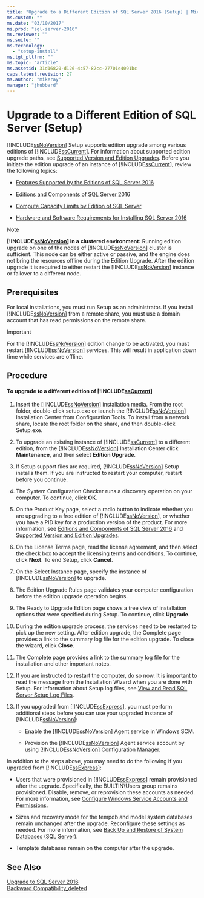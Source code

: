 ```yaml
---
title: "Upgrade to a Different Edition of SQL Server 2016 (Setup) | Microsoft Docs"
ms.custom: ""
ms.date: "03/10/2017"
ms.prod: "sql-server-2016"
ms.reviewer: ""
ms.suite: ""
ms.technology: 
  - "setup-install"
ms.tgt_pltfrm: ""
ms.topic: "article"
ms.assetid: 31d16820-d126-4c57-82cc-27701e4091bc
caps.latest.revision: 27
ms.author: "mikeray"
manager: "jhubbard"
---
```

# Upgrade to a Different Edition of SQL Server (Setup)
  [!INCLUDE[ssNoVersion](../../../advanced-analytics/r-services/includes/ssnoversion-md.md)] Setup supports edition upgrade among various editions of [!INCLUDE[ssCurrent](../../../advanced-analytics/r-services/includes/sscurrent-md.md)]. For information about supported edition upgrade paths, see [Supported Version and Edition Upgrades](../../../database-engine/install/windows/supported-version-and-edition-upgrades.md). Before you initiate the edition upgrade of an instance of [!INCLUDE[ssCurrent](../../../advanced-analytics/r-services/includes/sscurrent-md.md)], review the following topics:  
  
-   [Features Supported by the Editions of SQL Server 2016](../Topic/Features%20Supported%20by%20the%20Editions%20of%20SQL%20Server%202016.md)  
  
-   [Editions and Components of SQL Server 2016](../../../sql-server/editions-and-components-of-sql-server-2016.md)  
  
-   [Compute Capacity Limits by Edition of SQL Server](../../../sql-server/compute-capacity-limits-by-edition-of-sql-server.md)  
  
-   [Hardware and Software Requirements for Installing SQL Server 2016](../../../sql-server/install/hardware-and-software-requirements-for-installing-sql-server.md)  
  
> [!NOTE]  
>  **[!INCLUDE[ssNoVersion](../../../advanced-analytics/r-services/includes/ssnoversion-md.md)] in a clustered environment:** Running edition upgrade on one of the nodes of [!INCLUDE[ssNoVersion](../../../advanced-analytics/r-services/includes/ssnoversion-md.md)] cluster is sufficient. This node can be either active or passive, and the engine does not bring the resources offline during the Edition Upgrade. After the edition upgrade it is required to either restart the [!INCLUDE[ssNoVersion](../../../advanced-analytics/r-services/includes/ssnoversion-md.md)] instance or failover to a different node.  
  
## Prerequisites  
 For local installations, you must run Setup as an administrator. If you install [!INCLUDE[ssNoVersion](../../../advanced-analytics/r-services/includes/ssnoversion-md.md)] from a remote share, you must use a domain account that has read permissions on the remote share.  
  
> [!IMPORTANT]  
>  For the [!INCLUDE[ssNoVersion](../../../advanced-analytics/r-services/includes/ssnoversion-md.md)] edition change to be activated, you must restart [!INCLUDE[ssNoVersion](../../../advanced-analytics/r-services/includes/ssnoversion-md.md)] services. This will result in application down time while services are offline.  
  
## Procedure  
  
#### To upgrade to a different edition of [!INCLUDE[ssCurrent](../../../advanced-analytics/r-services/includes/sscurrent-md.md)]  
  
1.  Insert the [!INCLUDE[ssNoVersion](../../../advanced-analytics/r-services/includes/ssnoversion-md.md)] installation media. From the root folder, double-click setup.exe or launch the [!INCLUDE[ssNoVersion](../../../advanced-analytics/r-services/includes/ssnoversion-md.md)] Installation Center from Configuration Tools. To install from a network share, locate the root folder on the share, and then double-click Setup.exe.  
  
2.  To upgrade an existing instance of [!INCLUDE[ssCurrent](../../../advanced-analytics/r-services/includes/sscurrent-md.md)] to a different edition, from the [!INCLUDE[ssNoVersion](../../../advanced-analytics/r-services/includes/ssnoversion-md.md)] Installation Center click **Maintenance**, and then select **Edition Upgrade**.  
  
3.  If Setup support files are required, [!INCLUDE[ssNoVersion](../../../advanced-analytics/r-services/includes/ssnoversion-md.md)] Setup installs them. If you are instructed to restart your computer, restart before you continue.  
  
4.  The System Configuration Checker runs a discovery operation on your computer. To continue, click **OK**.  
  
5.  On the Product Key page, select a radio button to indicate whether you are upgrading to a free edition of [!INCLUDE[ssNoVersion](../../../advanced-analytics/r-services/includes/ssnoversion-md.md)], or whether you have a PID key for a production version of the product. For more information, see [Editions and Components of SQL Server 2016](../../../sql-server/editions-and-components-of-sql-server-2016.md) and [Supported Version and Edition Upgrades](../../../database-engine/install/windows/supported-version-and-edition-upgrades.md).  
  
6.  On the License Terms page, read the license agreement, and then select the check box to accept the licensing terms and conditions. To continue, click **Next**. To end Setup, click **Cancel**.  
  
7.  On the Select Instance page, specify the instance of [!INCLUDE[ssNoVersion](../../../advanced-analytics/r-services/includes/ssnoversion-md.md)] to upgrade.  
  
8.  The Edition Upgrade Rules page validates your computer configuration before the edition upgrade operation begins.  
  
9. The Ready to Upgrade Edition page shows a tree view of installation options that were specified during Setup. To continue, click **Upgrade**.  
  
10. During the edition upgrade process, the services need to be restarted to pick up the new setting. After edition upgrade, the Complete page provides a link to the summary log file for the edition upgrade. To close the wizard, click **Close**.  
  
11. The Complete page provides a link to the summary log file for the installation and other important notes.  
  
12. If you are instructed to restart the computer, do so now. It is important to read the message from the Installation Wizard when you are done with Setup. For information about Setup log files, see [View and Read SQL Server Setup Log Files](../../../database-engine/install/windows/view-and-read-sql-server-setup-log-files.md).  
  
13. If you upgraded from [!INCLUDE[ssExpress](../../../database-engine/configure/windows/includes/ssexpress-md.md)], you must perform additional steps before you can use your upgraded instance of [!INCLUDE[ssNoVersion](../../../advanced-analytics/r-services/includes/ssnoversion-md.md)]:  
  
    -   Enable the [!INCLUDE[ssNoVersion](../../../advanced-analytics/r-services/includes/ssnoversion-md.md)] Agent service in Windows SCM.  
  
    -   Provision the [!INCLUDE[ssNoVersion](../../../advanced-analytics/r-services/includes/ssnoversion-md.md)] Agent service account by using [!INCLUDE[ssNoVersion](../../../advanced-analytics/r-services/includes/ssnoversion-md.md)] Configuration Manager.  
  
 In addition to the steps above, you may need to do the following if you upgraded from [!INCLUDE[ssExpress](../../../database-engine/configure/windows/includes/ssexpress-md.md)]:  
  
-   Users that were provisioned in [!INCLUDE[ssExpress](../../../database-engine/configure/windows/includes/ssexpress-md.md)] remain provisioned after the upgrade. Specifically, the BUILTIN\Users group remains provisioned. Disable, remove, or reprovision these accounts as needed. For more information, see [Configure Windows Service Accounts and Permissions](../../../database-engine/configure/windows/configure-windows-service-accounts-and-permissions.md).  
  
-   Sizes and recovery mode for the tempdb and model system databases remain unchanged after the upgrade. Reconfigure these settings as needed. For more information, see [Back Up and Restore of System Databases &#40;SQL Server&#41;](../../../relational-databases/backup-restore/back-up-and-restore-of-system-databases-sql-server.md).  
  
-   Template databases remain on the computer after the upgrade.  
  
## See Also  
 [Upgrade to SQL Server 2016](../../../database-engine/install/windows/upgrade-sql-server.md)   
 [Backward Compatibility_deleted](http://msdn.microsoft.com/library/15d9117e-e2fa-4985-99ea-66a117c1e9fd)  
  
  